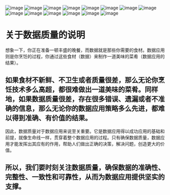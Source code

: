 
![image](https://github.com/ShujuFun/DataQuality/raw/master/Pics4DQ/DataQuality-1.png)
![image](https://github.com/ShujuFun/DataQuality/raw/master/Pics4DQ/DataQuality-2.png)
![image](https://github.com/ShujuFun/DataQuality/raw/master/Pics4DQ/DataQuality-3.png)
![image](https://github.com/ShujuFun/DataQuality/raw/master/Pics4DQ/DataQuality-4.png)
![image](https://github.com/ShujuFun/DataQuality/raw/master/Pics4DQ/DataQuality-5.png)
![image](https://github.com/ShujuFun/DataQuality/raw/master/Pics4DQ/DataQuality-6.png)
![image](https://github.com/ShujuFun/DataQuality/raw/master/Pics4DQ/DataQuality-7.png)
![image](https://github.com/ShujuFun/DataQuality/raw/master/Pics4DQ/DataQuality-8.png)
![image](https://github.com/ShujuFun/DataQuality/raw/master/Pics4DQ/DataQuality-9.png)
![image](https://github.com/ShujuFun/DataQuality/raw/master/Pics4DQ/DataQuality-10.png)
![image](https://github.com/ShujuFun/DataQuality/raw/master/Pics4DQ/DataQuality-11.png)
![image](https://github.com/ShujuFun/DataQuality/raw/master/Pics4DQ/DataQuality-12.png)
![image](https://github.com/ShujuFun/DataQuality/raw/master/Pics4DQ/DataQuality-13.png)
![image](https://github.com/ShujuFun/DataQuality/raw/master/Pics4DQ/DataQuality-14.png)


# 关于数据质量的说明

想象一下，你正在准备一顿丰盛的晚餐，而数据就是那些你需要的食材。数据应用则是你烹饪的过程，你通过这些食材（数据）来制作一道美味的菜肴（数据应用的结果）。

## 如果食材不新鲜、不卫生或者质量很差，那么无论你烹饪技术多么高超，都很难做出一道美味的菜肴。同样地，如果数据质量很差，存在很多错误、遗漏或者不准确的信息，那么无论你的数据应用策略多么先进，都难以得到准确、有价值的结果。

因此，数据质量对于数据应用来说至关重要。它是数据应用得以成功应用的基础和前提，就像生命线一样，贯穿着整个数据应用的过程。只有确保数据质量，数据应用才能发挥出其应有的作用，帮助人们做出正确的决策，解决问题，创造更大的价值。

## 所以，我们要时刻关注数据质量，确保数据的准确性、完整性、一致性和可靠性，从而为数据应用提供坚实的支撑。



